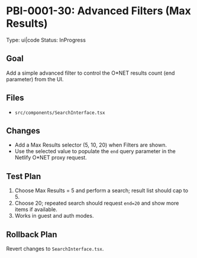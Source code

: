 # PBI-0001-30: Advanced Filters (Max Results)

Type: ui|code
Status: InProgress

## Goal
Add a simple advanced filter to control the O*NET results count (end parameter) from the UI.

## Files
- `src/components/SearchInterface.tsx`

## Changes
- Add a Max Results selector (5, 10, 20) when Filters are shown.
- Use the selected value to populate the `end` query parameter in the Netlify O*NET proxy request.

## Test Plan
1. Choose Max Results = 5 and perform a search; result list should cap to 5.
2. Choose 20; repeated search should request `end=20` and show more items if available.
3. Works in guest and auth modes.

## Rollback Plan
Revert changes to `SearchInterface.tsx`.
